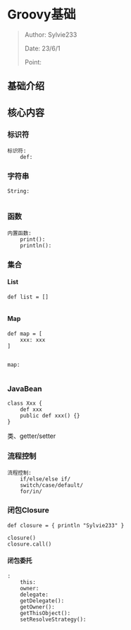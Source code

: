 # Groovy基础

> Author: Sylvie233
>
> Date: 23/6/1
>
> Point:



## 基础介绍





## 核心内容

### 标识符

```
标识符:
	def:
```





### 字符串

```
String:
	
```







### 函数

```
内置函数:
	print():
	println():
```





### 集合

#### List

```
def list = []
	
```





#### Map

```
def map = [
	xxx: xxx
]


map:
	
```







### JavaBean

```
class Xxx {
	def xxx
	public def xxx() {}
}
```



类、getter/setter







### 流程控制

```
流程控制:
	if/else/else if/
	switch/case/default/
	for/in/
```





### 闭包Closure

```
def closure = { println "Sylvie233" }

closure()
closure.call()
```



#### 闭包委托

```
:
	this:
	owner:
	delegate:
	getDelegate():
	getOwner():
	getThisObject():
	setResolveStrategy():
```





















 